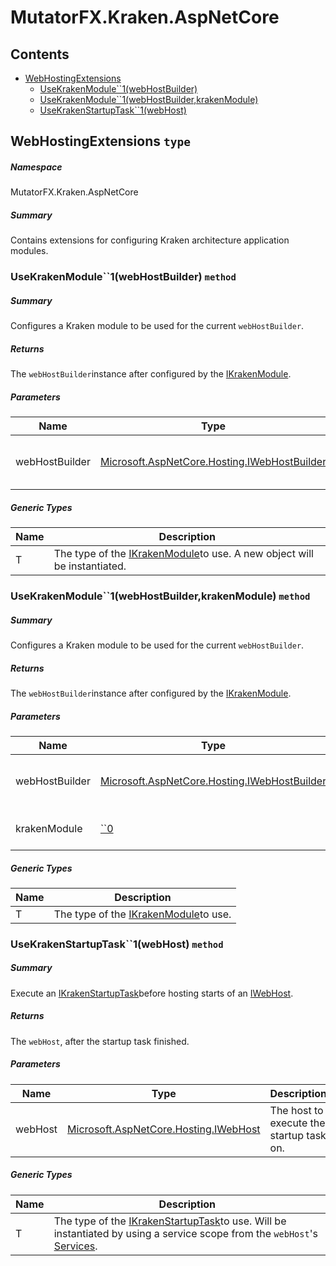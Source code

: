 <a name='assembly'></a>
# MutatorFX.Kraken.AspNetCore

## Contents

- [WebHostingExtensions](#T-MutatorFX-Kraken-AspNetCore-WebHostingExtensions 'MutatorFX.Kraken.AspNetCore.WebHostingExtensions')
  - [UseKrakenModule\`\`1(webHostBuilder)](#M-MutatorFX-Kraken-AspNetCore-WebHostingExtensions-UseKrakenModule``1-Microsoft-AspNetCore-Hosting-IWebHostBuilder- 'MutatorFX.Kraken.AspNetCore.WebHostingExtensions.UseKrakenModule``1(Microsoft.AspNetCore.Hosting.IWebHostBuilder)')
  - [UseKrakenModule\`\`1(webHostBuilder,krakenModule)](#M-MutatorFX-Kraken-AspNetCore-WebHostingExtensions-UseKrakenModule``1-Microsoft-AspNetCore-Hosting-IWebHostBuilder,``0- 'MutatorFX.Kraken.AspNetCore.WebHostingExtensions.UseKrakenModule``1(Microsoft.AspNetCore.Hosting.IWebHostBuilder,``0)')
  - [UseKrakenStartupTask\`\`1(webHost)](#M-MutatorFX-Kraken-AspNetCore-WebHostingExtensions-UseKrakenStartupTask``1-Microsoft-AspNetCore-Hosting-IWebHost- 'MutatorFX.Kraken.AspNetCore.WebHostingExtensions.UseKrakenStartupTask``1(Microsoft.AspNetCore.Hosting.IWebHost)')

<a name='T-MutatorFX-Kraken-AspNetCore-WebHostingExtensions'></a>
## WebHostingExtensions `type`

##### Namespace

MutatorFX.Kraken.AspNetCore

##### Summary

Contains extensions for configuring Kraken architecture application modules.

<a name='M-MutatorFX-Kraken-AspNetCore-WebHostingExtensions-UseKrakenModule``1-Microsoft-AspNetCore-Hosting-IWebHostBuilder-'></a>
### UseKrakenModule\`\`1(webHostBuilder) `method`

##### Summary

Configures a Kraken module to be used for the current `webHostBuilder`.

##### Returns

The `webHostBuilder`instance after configured by the [IKrakenModule](#T-MutatorFX-Kraken-AspNetCore-IKrakenModule 'MutatorFX.Kraken.AspNetCore.IKrakenModule').

##### Parameters

| Name | Type | Description |
| ---- | ---- | ----------- |
| webHostBuilder | [Microsoft.AspNetCore.Hosting.IWebHostBuilder](#T-Microsoft-AspNetCore-Hosting-IWebHostBuilder 'Microsoft.AspNetCore.Hosting.IWebHostBuilder') | The [IWebHostBuilder](#T-Microsoft-AspNetCore-Hosting-IWebHostBuilder 'Microsoft.AspNetCore.Hosting.IWebHostBuilder')to use. Should not be null. |

##### Generic Types

| Name | Description |
| ---- | ----------- |
| T | The type of the [IKrakenModule](#T-MutatorFX-Kraken-AspNetCore-IKrakenModule 'MutatorFX.Kraken.AspNetCore.IKrakenModule')to use. A new object will be instantiated. |

<a name='M-MutatorFX-Kraken-AspNetCore-WebHostingExtensions-UseKrakenModule``1-Microsoft-AspNetCore-Hosting-IWebHostBuilder,``0-'></a>
### UseKrakenModule\`\`1(webHostBuilder,krakenModule) `method`

##### Summary

Configures a Kraken module to be used for the current `webHostBuilder`.

##### Returns

The `webHostBuilder`instance after configured by the [IKrakenModule](#T-MutatorFX-Kraken-AspNetCore-IKrakenModule 'MutatorFX.Kraken.AspNetCore.IKrakenModule').

##### Parameters

| Name | Type | Description |
| ---- | ---- | ----------- |
| webHostBuilder | [Microsoft.AspNetCore.Hosting.IWebHostBuilder](#T-Microsoft-AspNetCore-Hosting-IWebHostBuilder 'Microsoft.AspNetCore.Hosting.IWebHostBuilder') | The [IWebHostBuilder](#T-Microsoft-AspNetCore-Hosting-IWebHostBuilder 'Microsoft.AspNetCore.Hosting.IWebHostBuilder')to use. Should not be null. |
| krakenModule | [\`\`0](#T-``0 '``0') | The module to configure the builder with. |

##### Generic Types

| Name | Description |
| ---- | ----------- |
| T | The type of the [IKrakenModule](#T-MutatorFX-Kraken-AspNetCore-IKrakenModule 'MutatorFX.Kraken.AspNetCore.IKrakenModule')to use. |

<a name='M-MutatorFX-Kraken-AspNetCore-WebHostingExtensions-UseKrakenStartupTask``1-Microsoft-AspNetCore-Hosting-IWebHost-'></a>
### UseKrakenStartupTask\`\`1(webHost) `method`

##### Summary

Execute an [IKrakenStartupTask](#T-MutatorFX-Kraken-AspNetCore-IKrakenStartupTask 'MutatorFX.Kraken.AspNetCore.IKrakenStartupTask')before hosting starts of an [IWebHost](#T-Microsoft-AspNetCore-Hosting-IWebHost 'Microsoft.AspNetCore.Hosting.IWebHost').

##### Returns

The `webHost`, after the startup task finished.

##### Parameters

| Name | Type | Description |
| ---- | ---- | ----------- |
| webHost | [Microsoft.AspNetCore.Hosting.IWebHost](#T-Microsoft-AspNetCore-Hosting-IWebHost 'Microsoft.AspNetCore.Hosting.IWebHost') | The host to execute the startup task on. |

##### Generic Types

| Name | Description |
| ---- | ----------- |
| T | The type of the [IKrakenStartupTask](#T-MutatorFX-Kraken-AspNetCore-IKrakenStartupTask 'MutatorFX.Kraken.AspNetCore.IKrakenStartupTask')to use. Will be instantiated by using a service scope from the `webHost`'s [Services](#P-Microsoft-AspNetCore-Hosting-IWebHost-Services 'Microsoft.AspNetCore.Hosting.IWebHost.Services'). |
